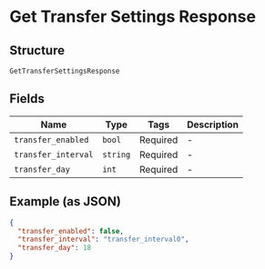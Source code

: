 
# Get Transfer Settings Response

## Structure

`GetTransferSettingsResponse`

## Fields

| Name | Type | Tags | Description |
|  --- | --- | --- | --- |
| `transfer_enabled` | `bool` | Required | - |
| `transfer_interval` | `string` | Required | - |
| `transfer_day` | `int` | Required | - |

## Example (as JSON)

```json
{
  "transfer_enabled": false,
  "transfer_interval": "transfer_interval0",
  "transfer_day": 18
}
```

